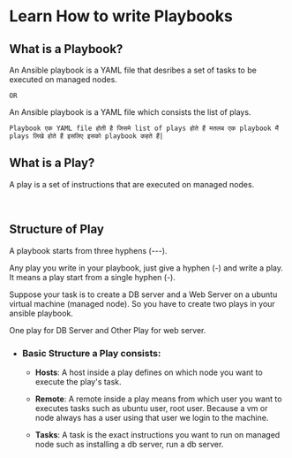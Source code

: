 # Learn How to write Playbooks

## What is a Playbook?

An Ansible playbook is a YAML file that desribes a set of tasks to be executed on managed nodes.

```
OR
```

An Ansible playbook is a YAML file which consists the list of plays.

```Playbook एक YAML file होती है जिसमे list of plays होते हैं मतलब एक playbook मैं plays लिखे होते हैं इसलिए इसको playbook कहते हैं|```

## What is a Play?

A play is a set of instructions that are executed on managed nodes.

<br>

## Structure of Play

A playbook starts from three hyphens (---).

Any play you write in your playbook, just give a hyphen (-) and write a play. It means a play start from a single hyphen (-).

Suppose your task is to create a DB server and a Web Server on a ubuntu virtual machine (managed node). So you have to create two plays in your ansible playbook.

One play for DB Server and Other Play for web server.

- ### Basic Structure a Play consists:

  - **Hosts**: A host inside a play defines on which node you want to execute the play's task.

  - **Remote**: A remote inside a play means from which user you want to executes tasks such as ubuntu user, root user. Because a vm or node always has a user using that user we login to the machine.

  - **Tasks**: A task is the exact instructions you want to run on managed node such as installing a db server, run a db server.
